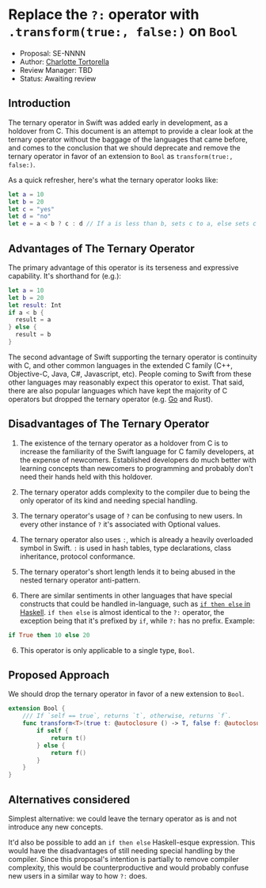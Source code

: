 # Replace the `?:` operator with `.transform(true:, false:)` on `Bool`

* Proposal: SE-NNNN
* Author: [Charlotte Tortorella](https://github.com/qata)
* Review Manager: TBD
* Status: Awaiting review

## Introduction

The ternary operator in Swift was added early in development, as a holdover
from C.  This document is an attempt to provide a clear look at the ternary
operator without the baggage of the languages that came before, and comes
to the conclusion that we should deprecate and remove the ternary operator
in favor of an extension to `Bool` as `transform(true:, false:)`.

As a quick refresher, here's what the ternary operator looks like:

```swift
let a = 10
let b = 20
let c = "yes"
let d = "no"
let e = a < b ? c : d // If a is less than b, sets c to a, else sets c to b
```

## Advantages of The Ternary Operator

The primary advantage of this operator is its terseness and expressive
capability. It's shorthand for (e.g.):
```swift
let a = 10
let b = 20
let result: Int
if a < b {
  result = a
} else {
  result = b
}
```

The second advantage of Swift supporting the ternary operator is continuity
with C, and other common languages in the extended C family (C++, Objective-C,
Java, C#, Javascript, etc).  People coming to Swift from these other languages
may reasonably expect this operator to exist.  That said, there are also
popular languages which have kept the majority of C operators but dropped the
ternary operator (e.g. [Go](https://golang.org/doc/faq#Does_Go_have_a_ternary_form) and Rust).


## Disadvantages of The Ternary Operator

1. The existence of the ternary operator as a holdover from C is to increase
the familiarity of the Swift language for C family developers, at the expense
of newcomers. Established developers do much better with learning concepts
than newcomers to programming and probably don't need their hands held
with this holdover.

2. The ternary operator adds complexity to the compiler due to being the only
operator of its kind and needing special handling.

3. The ternary operator's usage of `?` can be confusing
to new users. In every other instance of `?` it's associated with
Optional values.

4. The ternary operator also uses `:`, which is already a heavily overloaded
symbol in Swift. `:` is used in hash tables, type declarations,
class inheritance, protocol conformance.

4. The ternary operator's short length lends it to being abused in the
nested ternary operator anti-pattern.

5. There are similar sentiments in other languages that have special constructs
that could be handled in-language, such as [`if then else` in Haskell](https://wiki.haskell.org/If-then-else#Is_If-Then-Else_so_important.3F).
`if then else` is almost identical to the `?:` operator, the exception being
that it's prefixed by `if`, while `?:` has no prefix.
Example:
```haskell
if True then 10 else 20
```

6. This operator is only applicable to a single type, `Bool`.


## Proposed Approach

We should drop the ternary operator in favor of a new extension to `Bool`.
```swift
extension Bool {
    /// If `self == true`, returns `t`, otherwise, returns `f`.
    func transform<T>(true t: @autoclosure () -> T, false f: @autoclosure () -> T) -> T {
        if self {
            return t()
        } else {
            return f()  
        }
    }
}
```

## Alternatives considered

Simplest alternative: we could leave the ternary operator as is and not
introduce any new concepts.

It'd also be possible to add an `if then else` Haskell-esque expression.
This would have the disadvantages of still needing special handling by the
compiler. Since this proposal's intention is partially to remove compiler
complexity, this would be counterproductive and would probably confuse new
users in a similar way to how `?:` does.
